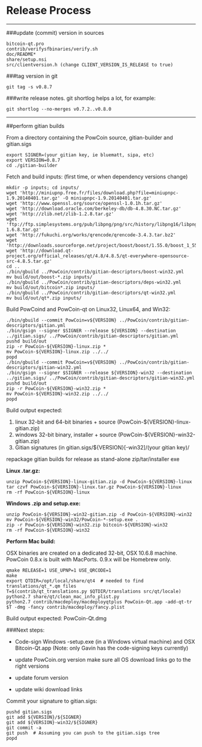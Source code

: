 Release Process
====================

* * *

###update (commit) version in sources


	bitcoin-qt.pro
	contrib/verifysfbinaries/verify.sh
	doc/README*
	share/setup.nsi
	src/clientversion.h (change CLIENT_VERSION_IS_RELEASE to true)

###tag version in git

	git tag -s v0.8.7

###write release notes. git shortlog helps a lot, for example:

	git shortlog --no-merges v0.7.2..v0.8.0

* * *

##perform gitian builds

 From a directory containing the PowCoin source, gitian-builder and gitian.sigs
  
	export SIGNER=(your gitian key, ie bluematt, sipa, etc)
	export VERSION=0.8.7
	cd ./gitian-builder

 Fetch and build inputs: (first time, or when dependency versions change)

	mkdir -p inputs; cd inputs/
	wget 'http://miniupnp.free.fr/files/download.php?file=miniupnpc-1.9.20140401.tar.gz' -O miniupnpc-1.9.20140401.tar.gz'
	wget 'http://www.openssl.org/source/openssl-1.0.1h.tar.gz'
	wget 'http://download.oracle.com/berkeley-db/db-4.8.30.NC.tar.gz'
	wget 'http://zlib.net/zlib-1.2.8.tar.gz'
	wget 'ftp://ftp.simplesystems.org/pub/libpng/png/src/history/libpng16/libpng-1.6.8.tar.gz'
	wget 'http://fukuchi.org/works/qrencode/qrencode-3.4.3.tar.bz2'
	wget 'http://downloads.sourceforge.net/project/boost/boost/1.55.0/boost_1_55_0.tar.bz2'
	wget 'http://download.qt-project.org/official_releases/qt/4.8/4.8.5/qt-everywhere-opensource-src-4.8.5.tar.gz'
	cd ..
	./bin/gbuild ../PowCoin/contrib/gitian-descriptors/boost-win32.yml
	mv build/out/boost-*.zip inputs/
	./bin/gbuild ../PowCoin/contrib/gitian-descriptors/deps-win32.yml
	mv build/out/bitcoin*.zip inputs/
	./bin/gbuild ../PowCoin/contrib/gitian-descriptors/qt-win32.yml
	mv build/out/qt*.zip inputs/

 Build PowCoind and PowCoin-qt on Linux32, Linux64, and Win32:
  
	./bin/gbuild --commit PowCoin=v${VERSION} ../PowCoin/contrib/gitian-descriptors/gitian.yml
	./bin/gsign --signer $SIGNER --release ${VERSION} --destination ../gitian.sigs/ ../PowCoin/contrib/gitian-descriptors/gitian.yml
	pushd build/out
	zip -r PowCoin-${VERSION}-linux.zip *
	mv PowCoin-${VERSION}-linux.zip ../../
	popd
	./bin/gbuild --commit PowCoin=v${VERSION} ../PowCoin/contrib/gitian-descriptors/gitian-win32.yml
	./bin/gsign --signer $SIGNER --release ${VERSION}-win32 --destination ../gitian.sigs/ ../PowCoin/contrib/gitian-descriptors/gitian-win32.yml
	pushd build/out
	zip -r PowCoin-${VERSION}-win32.zip *
	mv PowCoin-${VERSION}-win32.zip ../../
	popd

  Build output expected:

  1. linux 32-bit and 64-bit binaries + source (PowCoin-${VERSION}-linux-gitian.zip)
  2. windows 32-bit binary, installer + source (PowCoin-${VERSION}-win32-gitian.zip)
  3. Gitian signatures (in gitian.sigs/${VERSION}[-win32]/(your gitian key)/

repackage gitian builds for release as stand-alone zip/tar/installer exe

**Linux .tar.gz:**

	unzip PowCoin-${VERSION}-linux-gitian.zip -d PowCoin-${VERSION}-linux
	tar czvf PowCoin-${VERSION}-linux.tar.gz PowCoin-${VERSION}-linux
	rm -rf PowCoin-${VERSION}-linux

**Windows .zip and setup.exe:**

	unzip PowCoin-${VERSION}-win32-gitian.zip -d PowCoin-${VERSION}-win32
	mv PowCoin-${VERSION}-win32/PowCoin-*-setup.exe .
	zip -r PowCoin-${VERSION}-win32.zip bitcoin-${VERSION}-win32
	rm -rf PowCoin-${VERSION}-win32

**Perform Mac build:**

  OSX binaries are created on a dedicated 32-bit, OSX 10.6.8 machine.
  PowCoin 0.8.x is built with MacPorts.  0.9.x will be Homebrew only.

	qmake RELEASE=1 USE_UPNP=1 USE_QRCODE=1
	make
	export QTDIR=/opt/local/share/qt4  # needed to find translations/qt_*.qm files
	T=$(contrib/qt_translations.py $QTDIR/translations src/qt/locale)
	python2.7 share/qt/clean_mac_info_plist.py
	python2.7 contrib/macdeploy/macdeployqtplus PowCoin-Qt.app -add-qt-tr $T -dmg -fancy contrib/macdeploy/fancy.plist

 Build output expected: PowCoin-Qt.dmg

###Next steps:

* Code-sign Windows -setup.exe (in a Windows virtual machine) and
  OSX Bitcoin-Qt.app (Note: only Gavin has the code-signing keys currently)

* update PowCoin.org version
  make sure all OS download links go to the right versions

* update forum version

* update wiki download links

Commit your signature to gitian.sigs:

	pushd gitian.sigs
	git add ${VERSION}/${SIGNER}
	git add ${VERSION}-win32/${SIGNER}
	git commit -a
	git push  # Assuming you can push to the gitian.sigs tree
	popd

